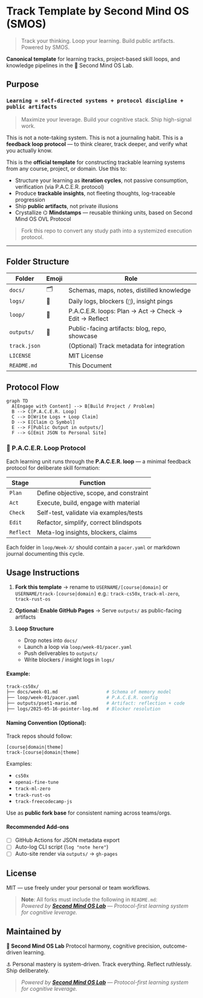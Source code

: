 # Track Template by Second Mind OS (SMOS)

> Track your thinking. Loop your learning. Build public artifacts. Powered by SMOS.

**Canonical template** for learning tracks, project-based skill loops, and knowledge pipelines in the 🧱 Second Mind OS Lab.

## Purpose

### **`Learning = self-directed systems + protocol discipline + public artifacts`**

> Maximize your leverage. Build your cognitive stack. Ship high-signal work.

This is not a note-taking system.
This is not a journaling habit.
This is a **feedback loop protocol** — to think clearer, track deeper, and verify what you actually know.

This is the **official template** for constructing trackable learning systems from any course, project, or domain. Use this to:

- Structure your learning as **iteration cycles**, not passive consumption, verification (via P.A.C.E.R. protocol)
- Produce **trackable insights**, not fleeting thoughts, log-traceable progression
- Ship **public artifacts**, not private illusions
- Crystallize ⌬ **Mindstamps** — reusable thinking units, based on Second Mind OS OVL Protocol

> Fork this repo to convert any study path into a systemized execution protocol.

---

## Folder Structure

| Folder       | Emoji | Role                                                  |
| ------------ | ----- | ----------------------------------------------------- |
| `docs/`      | 🗂️    | Schemas, maps, notes, distilled knowledge             |
| `logs/`      | 📃    | Daily logs, blockers (`🚧`), insight pings            |
| `loop/`      | 🔁    | P.A.C.E.R. loops: Plan → Act → Check → Edit → Reflect |
| `outputs/`   | 🚀    | Public-facing artifacts: blog, repo, showcase         |
| `track.json` |       | (Optional) Track metadata for integration             |
| `LICENSE`    |       | MIT License                                           |
| `README.md`  |       | This Document                                         |

## Protocol Flow

```mermaid
graph TD
  A[Engage with Content] --> B[Build Project / Problem]
  B --> C[P.A.C.E.R. Loop]
  C --> D[Write Logs + Loop Claim]
  D --> E[Claim ⌬ Symbol]
  E --> F[Public Output in outputs/]
  F --> G[Emit JSON to Personal Site]
```

### 🔁 P.A.C.E.R. Loop Protocol

Each learning unit runs through the **P.A.C.E.R. loop** — a minimal feedback protocol for deliberate skill formation:

| Stage     | Function                                |
| --------- | --------------------------------------- |
| `Plan`    | Define objective, scope, and constraint |
| `Act`     | Execute, build, engage with material    |
| `Check`   | Self-test, validate via examples/tests  |
| `Edit`    | Refactor, simplify, correct blindspots  |
| `Reflect` | Meta-log insights, blockers, claims     |

Each folder in `loop/Week-X/` should contain a `pacer.yaml` or markdown journal documenting this cycle.

## Usage Instructions

1. **Fork this template** → rename to `USERNAME/[course|domain]` or `USERNAME/track-[course|domain]`
   e.g.: `track-cs50x`, `track-ml-zero`, `track-rust-os`

2. **Optional: Enable GitHub Pages**
   → Serve `outputs/` as public-facing artifacts

3. **Loop Structure**

   - Drop notes into `docs/`
   - Launch a loop via `loop/week-01/pacer.yaml`
   - Push deliverables to `outputs/`
   - Write blockers / insight logs in `logs/`

#### Example:

```bash
track-cs50x/
├── docs/week-01.md                  # Schema of memory model
├── loop/week-01/pacer.yaml          # P.A.C.E.R. config
├── outputs/pset1-mario.md           # Artifact: reflection + code
├── logs/2025-05-16-pointer-log.md   # Blocker resolution
```

#### Naming Convention (Optional):

Track repos should follow:

```
[course|domain|theme]
track-[course|domain|theme]
```

Examples:

- `cs50x`
- `openai-fine-tune`
- `track-ml-zero`
- `track-rust-os`
- `track-freecodecamp-js`

Use as **public fork base** for consistent naming across teams/orgs.

#### Recommended Add-ons

- [ ] GitHub Actions for JSON metadata export
- [ ] Auto-log CLI script (`log "note here"`)
- [ ] Auto-site render via `outputs/` → `gh-pages`

## License

MIT — use freely under your personal or team workflows.

> **Note**: All forks must include the following in `README.md`:  
> _Powered by [**Second Mind OS Lab**](https://github.com/secondmindlab) — Protocol-first learning system for cognitive leverage._

## Maintained by

**🧱 Second Mind OS Lab**
Protocol harmony, cognitive precision, outcome-driven learning.

⚓ Personal mastery is system-driven. Track everything. Reflect ruthlessly. Ship deliberately.

> _Powered by [**Second Mind OS Lab**](https://github.com/secondmindlab) — Protocol-first learning system for cognitive leverage._
